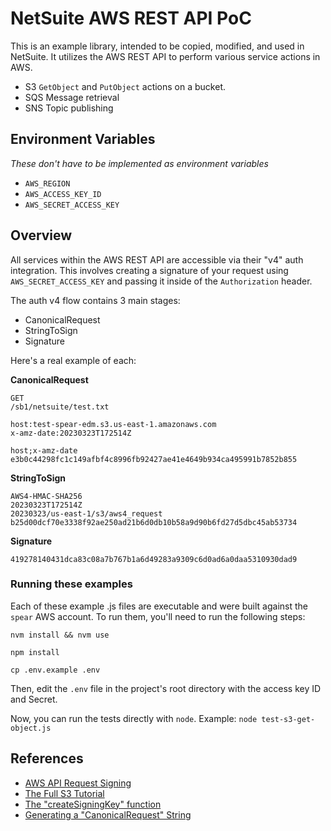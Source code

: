NetSuite AWS REST API PoC
================================
This is an example library, intended to be copied, modified, and used in NetSuite. It utilizes the AWS REST API to perform various service actions in AWS.
- S3 `GetObject` and `PutObject` actions on a bucket.
- SQS Message retrieval
- SNS Topic publishing 

## Environment Variables
_These don't have to be implemented as environment variables_
- `AWS_REGION`
- `AWS_ACCESS_KEY_ID`
- `AWS_SECRET_ACCESS_KEY`

## Overview
All services within the AWS REST API are accessible via their "v4" auth integration. This involves creating a signature of your request using `AWS_SECRET_ACCESS_KEY` and passing it inside of the `Authorization` header.

The auth v4 flow contains 3 main stages:
- CanonicalRequest
- StringToSign
- Signature

Here's a real example of each:

**CanonicalRequest**
```
GET
/sb1/netsuite/test.txt

host:test-spear-edm.s3.us-east-1.amazonaws.com
x-amz-date:20230323T172514Z

host;x-amz-date
e3b0c44298fc1c149afbf4c8996fb92427ae41e4649b934ca495991b7852b855
```

**StringToSign**
```
AWS4-HMAC-SHA256
20230323T172514Z
20230323/us-east-1/s3/aws4_request
b25d00dcf70e3338f92ae250ad21b6d0db10b58a9d90b6fd27d5dbc45ab53734
```

**Signature**
```
419278140431dca83c08a7b767b1a6d49283a9309c6d0ad6a0daa5310930dad9
```

### Running these examples
Each of these example .js files are executable and were built against the `spear` AWS account. To run them, you'll need to run the following steps:
```
nvm install && nvm use

npm install

cp .env.example .env
```
Then, edit the `.env` file in the project's root directory with the access key ID and Secret.

Now, you can run the tests directly with `node`. Example: `node test-s3-get-object.js`


## References
- [AWS API Request Signing](https://docs.aws.amazon.com/general/latest/gr/create-signed-request.html)
- [The Full S3 Tutorial](https://docs.aws.amazon.com/AmazonS3/latest/API/sig-v4-authenticating-requests.html)
- [The "createSigningKey" function](https://docs.aws.amazon.com/general/latest/gr/signature-v4-examples.html#signature-v4-examples-javascript)
- [Generating a "CanonicalRequest" String](https://docs.aws.amazon.com/AmazonS3/latest/API/sig-v4-header-based-auth.html)